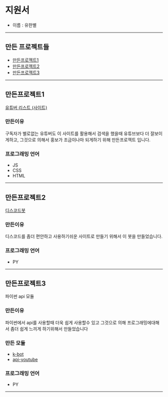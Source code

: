 # 지원서
- 이름 : 유한별

--------------------------------------------------------------
## 만든 프로젝트들
- <a href = "https://github.com/5-23/-/#%EB%A7%8C%EB%93%A0%ED%94%84%EB%A1%9C%EC%A0%9D%ED%8A%B81">만든프로젝트1</a>
- <a href = "https://github.com/5-23/-/#%EB%A7%8C%EB%93%A0%ED%94%84%EB%A1%9C%EC%A0%9D%ED%8A%B82">만든프로젝트2</a>
- <a href = "https://github.com/5-23/-/#%EB%A7%8C%EB%93%A0%ED%94%84%EB%A1%9C%EC%A0%9D%ED%8A%B83">만든프로젝트3</a>
--------------------------------------------------------------

## 만든프로젝트1
<a href = "https://replit.com/@SCRATCHER5-23/site-main">유튜버 리스트 (사이트)</a>

### 만든이유
구독자가 별로없는 유튜버도 이 사이트를 활용해서
검색을 했을때 유튜브보다 더 잘보이게하고,
그것으로 의해서 홍보가 조금이나마 되게하기 위해 만든프로잭트 입니다.

### 프로그래밍 언어
- JS
- CSS
- HTML
--------------------------------------------------------------
## 만든프로젝트2
<a href = "https://github.com/5-23/5-23bot">디스코드봇</a>

### 만든이유
디스코드를 좀더 편안하고 사용하기쉬운 사이트로 만들기 위해서 
이 봇을 만들었습니다.

### 프로그래밍 언어
- PY
--------------------------------------------------------------
## 만든프로젝트3
파이썬 api 모듈

### 만든이유
파이썬에서 api를 사용할때 더욱 쉽게 사용할수 있고
그것으로 의해 프로그래밍에대해서 좀더 쉽게 느끼게 하기위해서 만들었습니다

### 만든 모듈
- <a href = "https://pypi.org/project/k-bot/">k-bot</a>
- <a href = "https://pypi.org/project/api-youtube/">api-youtube</a>

### 프로그래밍 언어
- PY
--------------------------------------------------------------
